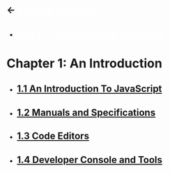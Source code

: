 ## <- <a href="../../README.md" style="color: white">**Table of Contents**</a>

- ## <a href="../README.md" style="color: white">**Part 1 - The JavaScript Language**</a>

# **Chapter 1: An Introduction**

- ## <a href="./part-1/chapter-1/1.1-intro-to-javascript.md">**1.1 An Introduction To JavaScript**</a>
- ## <a href="./part-1/chapter-1/1.2-manuals-and-specifications.md">**1.2 Manuals and Specifications**
- ## <a href="./part-1/chapter-1/1.3-code-editors.md">**1.3 Code Editors**</a>
- ## <a href="./part-1/chapter-1/1.4-developer-console.md">**1.4 Developer Console and Tools**</a>
